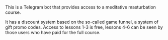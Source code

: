 This is a Telegram bot that provides access to a meditative masturbation course.

It has a discount system based on the so-called game funnel, a system of gift promo codes.
Access to lessons 1-3 is free, lessons 4-6 can be seen by those users who have paid for the full course.
